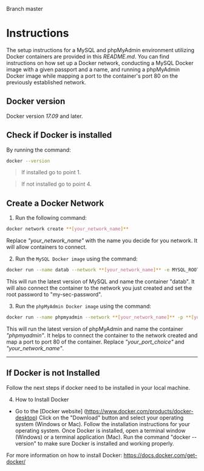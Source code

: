 Branch master

# Instructions

The setup instructions for a MySQL and phpMyAdmin environment utilizing Docker containers are provided in this *README.md*. You can find instructions on how set up a Docker network, conducting a MySQL Docker image with a given passport and a name, and running a phpMyAdmin Docker image while mapping a port to the container's port 80 on the previously established network.

## Docker version
Docker version *17.09* and later.

## Check if Docker is installed
By running the command:
```sh
docker --version
```
> If installed go to point 1.

> If not installed go to point 4.



## Create a **Docker Network**

1. Run the following command:

```sh
docker network create **[your_network_name]**
```
Replace *"your_network_name"* with the name you decide for you network. It will allow containers to connect.


2. Run the `MySQL Docker image` using the command:

```sh
docker run --name datab --network **[your_network_name]** -e MYSQL_ROOT_PASSWORD=my-sec-password -d mysql:latest
```

This will run the latest version of MySQL and name the container "datab". It will also connect the container to the network you just created and set the root password to "my-sec-password".

3. Run the `phpMyAdmin Docker image` using the command:

```sh
docker run --name phpmyadmin --network **[your_network_name]** -p **[your_port_choice]**:80 -d phpmyadmin/phpmyadmin
```

This will run the latest version of phpMyAdmin and name the container *"phpmyadmin"*. It helps to connect the container to the network created and map a port to port 80 of the container. Replace *"your_port_choice"* and *"your_network_name"*.

---

## If Docker is not Installed
Follow the next steps if docker need to be installed in your local machine.

4. How to Install Docker
- Go to the [Docker website] (https://www.docker.com/products/docker-desktop)
Click on the "Download" button and select your operating system (Windows or Mac).
Follow the installation instructions for your operating system.
Once Docker is installed, open a terminal window (Windows) or a terminal application (Mac).
Run the command "docker --version" to make sure Docker is installed and working properly.

For more information on how to install Docker:  https://docs.docker.com/get-docker/
